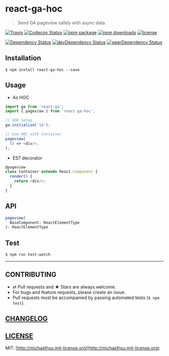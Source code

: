 # react-ga-hoc

> Send GA pageview safely with async data.

[![Travis][build-badge]][build] [![Codecov Status][codecov-badge]][codecov] [![npm package][npm-badge]][npm] [![npm downloads][npm-downloads]][npm] [![license][license-badge]][license]

[![Dependency Status][dependency-badge]][dependency] [![devDependency Status][devDependency-badge]][devDependency] [![peerDependency Status][peerDependency-badge]][peerDependency]

[build-badge]: https://img.shields.io/travis/evenchange4/react-ga-hoc/master.svg?style=flat-square
[build]: https://travis-ci.org/evenchange4/react-ga-hoc

[npm-badge]: https://img.shields.io/npm/v/react-ga-hoc.svg?style=flat-square
[npm]: https://www.npmjs.org/package/react-ga-hoc

[codecov-badge]: https://img.shields.io/codecov/c/github/evenchange4/react-ga-hoc.svg?style=flat-square
[codecov]: https://codecov.io/github/evenchange4/react-ga-hoc?branch=master

[npm-downloads]: https://img.shields.io/npm/dt/react-ga-hoc.svg?style=flat-square

[license-badge]: https://img.shields.io/npm/l/react-ga-hoc.svg?style=flat-square
[license]: http://michaelhsu.mit-license.org/

[dependency-badge]: https://david-dm.org/evenchange4/react-ga-hoc.svg?style=flat-square
[dependency]: https://david-dm.org/evenchange4/react-ga-hoc
[devDependency-badge]: https://david-dm.org/evenchange4/react-ga-hoc/dev-status.svg?style=flat-square
[devDependency]: https://david-dm.org/evenchange4/react-ga-hoc#info=devDependencies
[peerDependency-badge]: https://david-dm.org/evenchange4/react-ga-hoc/peer-status.svg?style=flat-square
[peerDependency]: https://david-dm.org/evenchange4/react-ga-hoc#info=peerDependencies

## Installation

```console
$ npm install react-ga-hoc --save
```

## Usage

- As HOC

```js
import ga from 'react-ga';
import { pageview } from 'react-ga-hoc';

// SDK Setup
ga.initialize('id');

// Use HOC with Container
pageview(
  () => <div/>,
);
```

- ES7 decorator

```js
@pageview
class Container extends React.Component {
  render() {
    return <div/>;
  }
}
```

## API

```js
pageview(
  BaseComponent: ReactElementType
): ReactElementType
```

## Test

```
$ npm run test:watch
```

---

## CONTRIBUTING

* ⇄ Pull requests and ★ Stars are always welcome.
* For bugs and feature requests, please create an issue.
* Pull requests must be accompanied by passing automated tests (`$ npm test`).

## [CHANGELOG](CHANGELOG.md)

## [LICENSE](LICENSE)

MIT: [http://michaelhsu.mit-license.org](http://michaelhsu.mit-license.org)
